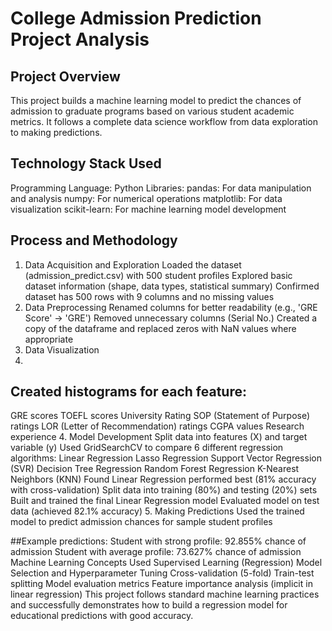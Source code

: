 # College Admission Prediction Project Analysis
## Project Overview
This project builds a machine learning model to predict the chances of admission to graduate programs based on various student academic metrics. It follows a complete data science workflow from data exploration to making predictions.

## Technology Stack Used
Programming Language: Python
Libraries:
pandas: For data manipulation and analysis
numpy: For numerical operations
matplotlib: For data visualization
scikit-learn: For machine learning model development

## Process and Methodology
1. Data Acquisition and Exploration
Loaded the dataset (admission_predict.csv) with 500 student profiles
Explored basic dataset information (shape, data types, statistical summary)
Confirmed dataset has 500 rows with 9 columns and no missing values
2. Data Preprocessing
Renamed columns for better readability (e.g., 'GRE Score' → 'GRE')
Removed unnecessary columns (Serial No.)
Created a copy of the dataframe and replaced zeros with NaN values where appropriate
3. Data Visualization
4. 
## Created histograms for each feature:
GRE scores
TOEFL scores
University Rating
SOP (Statement of Purpose) ratings
LOR (Letter of Recommendation) ratings
CGPA values
Research experience
4. Model Development
Split data into features (X) and target variable (y)
Used GridSearchCV to compare 6 different regression algorithms:
Linear Regression
Lasso Regression
Support Vector Regression (SVR)
Decision Tree Regression
Random Forest Regression
K-Nearest Neighbors (KNN)
Found Linear Regression performed best (81% accuracy with cross-validation)
Split data into training (80%) and testing (20%) sets
Built and trained the final Linear Regression model
Evaluated model on test data (achieved 82.1% accuracy)
5. Making Predictions
Used the trained model to predict admission chances for sample student profiles

##Example predictions:
Student with strong profile: 92.855% chance of admission
Student with average profile: 73.627% chance of admission
Machine Learning Concepts Used
Supervised Learning (Regression)
Model Selection and Hyperparameter Tuning
Cross-validation (5-fold)
Train-test splitting
Model evaluation metrics
Feature importance analysis (implicit in linear regression)
This project follows standard machine learning practices and successfully demonstrates how to build a regression model for educational predictions with good accuracy.
